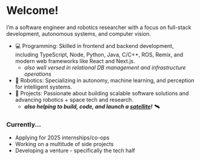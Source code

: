 # Welcome!

I’m a software engineer and robotics researcher with a focus on full-stack development, autonomous systems, and computer vision.

- 💻 Programming: Skilled in frontend and backend development, including TypeScript, Node, Python, Java, C/C++, ROS, Remix, and modern web frameworks like React and Next.js.
  - _also well versed in relational DB management and infrastructure operations_
- 🤖 Robotics: Specializing in autonomy, machine learning, and perception for intelligent systems.
- 🚀 Projects: Passionate about building scalable software solutions and advancing robotics + space tech and research.
  - **_also helping to build, code, and launch a [satellite](https://horizonsat.org/)! 🛰️_**

### Currently...

- Applying for 2025 internships/co-ops
- Working on a multitude of side projects
- Developing a venture - specifically the tech half
